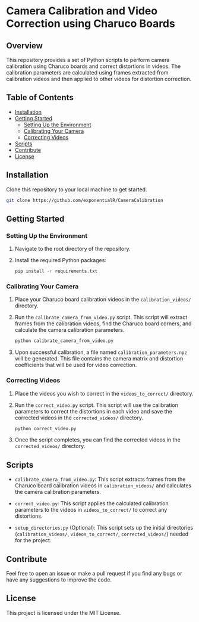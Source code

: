 # Camera Calibration and Video Correction using Charuco Boards

## Overview

This repository provides a set of Python scripts to perform camera calibration using Charuco boards and correct distortions in videos. The calibration parameters are calculated using frames extracted from calibration videos and then applied to other videos for distortion correction.

## Table of Contents

- [Installation](#installation)
- [Getting Started](#getting-started)
  - [Setting Up the Environment](#setting-up-the-environment)
  - [Calibrating Your Camera](#calibrating-your-camera)
  - [Correcting Videos](#correcting-videos)
- [Scripts](#scripts)
- [Contribute](#contribute)
- [License](#license)

## Installation

Clone this repository to your local machine to get started.

```bash
git clone https://github.com/exponentialR/CameraCalibration
```

## Getting Started

### Setting Up the Environment

1. Navigate to the root directory of the repository.
2. Install the required Python packages:

    ```bash
    pip install -r requirements.txt
    ```

### Calibrating Your Camera

1. Place your Charuco board calibration videos in the `calibration_videos/` directory.
   
2. Run the `calibrate_camera_from_video.py` script. This script will extract frames from the calibration videos, find the Charuco board corners, and calculate the camera calibration parameters.

    ```bash
    python calibrate_camera_from_video.py
    ```
   
3. Upon successful calibration, a file named `calibration_parameters.npz` will be generated. This file contains the camera matrix and distortion coefficients that will be used for video correction.

### Correcting Videos

1. Place the videos you wish to correct in the `videos_to_correct/` directory.

2. Run the `correct_video.py` script. This script will use the calibration parameters to correct the distortions in each video and save the corrected videos in the `corrected_videos/` directory.

    ```bash
    python correct_video.py
    ```
   
3. Once the script completes, you can find the corrected videos in the `corrected_videos/` directory.

## Scripts

- `calibrate_camera_from_video.py`: This script extracts frames from the Charuco board calibration videos in `calibration_videos/` and calculates the camera calibration parameters.
  
- `correct_video.py`: This script applies the calculated calibration parameters to the videos in `videos_to_correct/` to correct any distortions.

- `setup_directories.py` (Optional): This script sets up the initial directories (`calibration_videos/`, `videos_to_correct/`, `corrected_videos/`) needed for the project.

## Contribute

Feel free to open an issue or make a pull request if you find any bugs or have any suggestions to improve the code.

## License

This project is licensed under the MIT License.
